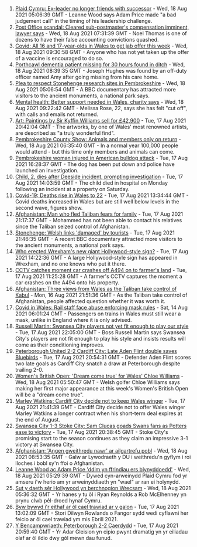 1. [Plaid Cymru: Ex-leader no longer friends with successor](https://www.bbc.co.uk/news/uk-wales-politics-58159654) - Wed, 18 Aug 2021 05:06:39 GMT - Leanne Wood says Adam Price made "a bad judgement call" in the timing of his leadership challenge.
2. [Post Office scandal: Cleared sub-postmaster's compensation imminent, lawyer says](https://www.bbc.co.uk/news/uk-wales-58233304) - Wed, 18 Aug 2021 07:31:39 GMT - Noel Thomas is one of dozens to have their false accounting convictions quashed.
3. [Covid: All 16 and 17-year-olds in Wales to get jab offer this week](https://www.bbc.co.uk/news/uk-wales-58256533) - Wed, 18 Aug 2021 09:30:58 GMT - Anyone who has not yet taken up the offer of a vaccine is encouraged to do so.
4. [Porthcawl dementia patient missing for 30 hours found in ditch](https://www.bbc.co.uk/news/uk-wales-58254835) - Wed, 18 Aug 2021 08:39:35 GMT - Joseph Hughes was found by an off-duty officer named Amy after going missing from his care home.
5. [Plea to respect Stonehenge research sites in Pembrokeshire](https://www.bbc.co.uk/news/uk-wales-58247235) - Wed, 18 Aug 2021 05:06:54 GMT - A BBC documentary has attracted more visitors to the ancient monuments, a national park says.
6. [Mental health: Better support needed in Wales, charity says](https://www.bbc.co.uk/news/uk-wales-58247704) - Wed, 18 Aug 2021 09:22:42 GMT - Melissa Rose, 22, says she has felt "cut off", with calls and emails not returned.
7. [Art: Paintings by Sir Kyffin Williams sell for £42,900](https://www.bbc.co.uk/news/uk-wales-58243611) - Tue, 17 Aug 2021 20:42:04 GMT - The artworks, by one of Wales' most renowned artists, are described as "a truly wonderful find".
8. [Pembrokeshire County Show: Animals and members only on return](https://www.bbc.co.uk/news/uk-wales-58246688) - Wed, 18 Aug 2021 06:35:40 GMT - In a normal year 100,000 people would attend - but this time only members and animals can come.
9. [Pembrokeshire woman injured in American bulldog attack](https://www.bbc.co.uk/news/uk-wales-58248554) - Tue, 17 Aug 2021 16:28:37 GMT - The dog has been put down and police have launched an investigation.
10. [Child, 2, dies after Deeside incident, prompting investigation](https://www.bbc.co.uk/news/uk-wales-58246055) - Tue, 17 Aug 2021 14:03:59 GMT - The child died in hospital on Monday following an incident at a property on Saturday.
11. [Covid-19: Deaths rise in Wales to 22](https://www.bbc.co.uk/news/uk-wales-58244250) - Tue, 17 Aug 2021 13:34:44 GMT - Covid deaths increased in Wales but are still well below levels in the second wave, figures show.
12. [Afghanistan: Man who fled Taliban fears for family](https://www.bbc.co.uk/news/uk-wales-58248562) - Tue, 17 Aug 2021 21:17:37 GMT - Mohammed has not been able to contact his relatives since the Taliban seized control of Afghanistan.
13. [Stonehenge: Welsh links 'damaged' by tourists](https://www.bbc.co.uk/news/uk-wales-58250138) - Tue, 17 Aug 2021 21:46:35 GMT - A recent BBC documentary attracted more visitors to the ancient monuments, a national park says.
14. [Who erected Wrexham's new giant Hollywood-style sign?](https://www.bbc.co.uk/news/uk-wales-58248494) - Tue, 17 Aug 2021 14:22:36 GMT - A large Hollywood-style sign has appeared in Wrexham, and no one knows who put it there.
15. [CCTV catches moment car crashes off A494 on to farmer's land](https://www.bbc.co.uk/news/uk-wales-58243619) - Tue, 17 Aug 2021 11:25:28 GMT - A farmer's CCTV captures the moment a car crashes on the A494 onto his property.
16. [Afghanistan: Three views from Wales as the Taliban take control of Kabul](https://www.bbc.co.uk/news/uk-wales-58238554) - Mon, 16 Aug 2021 21:51:36 GMT - As the Taliban take control of Afghanistan, people affected question whether it was worth it.
17. [Covid in Wales: Rail staff face abuse enforcing mask rules](https://www.bbc.co.uk/news/uk-wales-58205655) - Sat, 14 Aug 2021 06:01:24 GMT - Passengers on trains in Wales must still wear a mask, unlike in England where it is only advised.
18. [Russell Martin: Swansea City players not yet fit enough to play our style](https://www.bbc.co.uk/sport/football/58251985) - Tue, 17 Aug 2021 22:05:00 GMT - Boss Russell Martin says Swansea City's players are not fit enough to play his style and insists results will come as their conditioning improves.
19. [Peterborough United 2-2 Cardiff City: Late Aden Flint double saves Bluebirds](https://www.bbc.co.uk/sport/football/58154319) - Tue, 17 Aug 2021 20:54:31 GMT - Defender Aden Flint scores two late goals as Cardiff City snatch a draw at Peterborough despite trailing 2-0.
20. [Women's British Open: 'Dream come true' for Wales' Chloe Williams](https://www.bbc.co.uk/sport/wales/58237712) - Wed, 18 Aug 2021 05:50:47 GMT - Welsh golfer Chloe Williams says making her first major appearance at this week's Women's British Open will be a "dream come true".
21. [Marley Watkins: Cardiff City decide not to keep Wales winger](https://www.bbc.co.uk/sport/football/58251707) - Tue, 17 Aug 2021 21:41:39 GMT - Cardiff City decide not to offer Wales winger Marley Watkins a longer contract when his short-term deal expires at the end of August.
22. [Swansea City 1-3 Stoke City: Sam Clucas goads Swans fans as Potters ease to victory](https://www.bbc.co.uk/sport/football/58154317) - Tue, 17 Aug 2021 20:38:45 GMT - Stoke City's promising start to the season continues as they claim an impressive 3-1 victory at Swansea City.
23. [Afghanistan: 'Angen gweithredu nawr' ar ailgartrefu pobl](https://www.bbc.co.uk/newyddion/58246445) - Wed, 18 Aug 2021 08:53:35 GMT - Galw ar Lywodraeth y DU i weithredu'n gyflym i roi lloches i bobl sy'n ffoi o Afghanistan.
24. [Leanne Wood ac Adam Price 'ddim yn ffrindiau ers blynyddoedd'](https://www.bbc.co.uk/newyddion/58234858) - Wed, 18 Aug 2021 05:29:39 GMT - Dywed cyn-arweinydd Plaid Cymru fod yr amseru i'w herio am yr arweinyddiaeth yn "wael" ar ran ei holynydd.
25. [Sut y daeth sêr Hollywood yn berchnogion Wrecsam](https://www.bbc.co.uk/newyddion/58186778) - Wed, 18 Aug 2021 05:36:32 GMT - Yr hanes y tu ôl i Ryan Reynolds a Rob McElhenney yn prynu clwb pêl-droed hynaf Cymru.
26. [Byw bywyd i'r eithaf ar ôl cael trawiad ar y galon](https://www.bbc.co.uk/newyddion/58246235) - Tue, 17 Aug 2021 13:02:09 GMT - Stori Dilwyn Rowlands o Fangor sydd wedi cyflawni her feicio ar ôl cael trawiad ym mis Ebrill 2021.
27. [Y Bencampwriaeth: Peterborough 2-2 Caerdydd](https://www.bbc.co.uk/newyddion/58249915) - Tue, 17 Aug 2021 20:59:40 GMT - Yr Adar Gleision yn cipio pwynt dramatig yn yr eiliadau olaf ar ôl ildio dwy gôl mewn dau funud.
